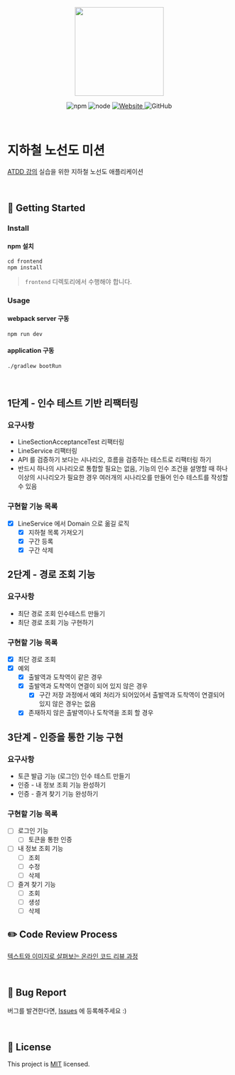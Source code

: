 <p align="center">
    <img width="200px;" src="https://raw.githubusercontent.com/woowacourse/atdd-subway-admin-frontend/master/images/main_logo.png"/>
</p>
<p align="center">
  <img alt="npm" src="https://img.shields.io/badge/npm-%3E%3D%205.5.0-blue">
  <img alt="node" src="https://img.shields.io/badge/node-%3E%3D%209.3.0-blue">
  <a href="https://edu.nextstep.camp/c/R89PYi5H" alt="nextstep atdd">
    <img alt="Website" src="https://img.shields.io/website?url=https%3A%2F%2Fedu.nextstep.camp%2Fc%2FR89PYi5H">
  </a>
  <img alt="GitHub" src="https://img.shields.io/github/license/next-step/atdd-subway-service">
</p>

<br>

# 지하철 노선도 미션
[ATDD 강의](https://edu.nextstep.camp/c/R89PYi5H) 실습을 위한 지하철 노선도 애플리케이션

<br>

## 🚀 Getting Started

### Install
#### npm 설치
```
cd frontend
npm install
```
> `frontend` 디렉토리에서 수행해야 합니다.

### Usage
#### webpack server 구동
```
npm run dev
```
#### application 구동
```
./gradlew bootRun
```
<br>

## 1단계 - 인수 테스트 기반 리팩터링
### 요구사항
- LineSectionAcceptanceTest 리팩터링
- LineService 리팩터링
- API 를 검증하기 보다는 시나리오, 흐름을 검증하는 테스트로 리팩터링 하기
- 반드시 하나의 시나리오로 통합할 필요는 없음, 기능의 인수 조건을 설명할 때 하나 이상의 시나리오가 필요한 경우 여러개의 시나리오를 만들어
인수 테스트를 작성할 수 있음

### 구현할 기능 목록
- [x] LineService 에서 Domain 으로 옮길 로직
  - [x] 지하철 목록 가져오기
  - [x] 구간 등록
  - [x] 구간 삭제

## 2단계 - 경로 조회 기능
### 요구사항
- 최단 경로 조회 인수테스트 만들기
- 최단 경로 조회 기능 구현하기

### 구현할 기능 목록
- [x] 최단 경로 조회
- [x] 예외
  - [x] 출발역과 도착역이 같은 경우
  - [x] 출발역과 도착역이 연결이 되어 있지 않은 경우
    - [x] 구간 저장 과정에서 예외 처리가 되어있어서 출발역과 도착역이 연결되어 있지 않은 경우는 없음
  - [x] 존재하지 않은 출발역이나 도착역을 조회 할 경우

## 3단계 - 인증을 통한 기능 구현
### 요구사항
- 토큰 발급 기능 (로그인) 인수 테스트 만들기
- 인증 - 내 정보 조회 기능 완성하기
- 인증 - 즐겨 찾기 기능 완성하기

### 구현할 기능 목록
- [ ] 로그인 기능
  - [ ] 토큰을 통한 인증
- [ ] 내 정보 조회 기능
  - [ ] 조회
  - [ ] 수정
  - [ ] 삭제
- [ ] 즐겨 찾기 기능
  - [ ] 조회
  - [ ] 생성
  - [ ] 삭제

## ✏️ Code Review Process
[텍스트와 이미지로 살펴보는 온라인 코드 리뷰 과정](https://github.com/next-step/nextstep-docs/tree/master/codereview)

<br>

## 🐞 Bug Report

버그를 발견한다면, [Issues](https://github.com/next-step/atdd-subway-service/issues) 에 등록해주세요 :)

<br>

## 📝 License

This project is [MIT](https://github.com/next-step/atdd-subway-service/blob/master/LICENSE.md) licensed.
